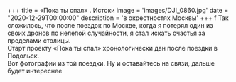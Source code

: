 +++
title = «Пока ты спал» . Истоки
image = 'images/DJI_0860.jpg'
date = "2020-12-29T00:00:00"
description = 'в окрестностях Москвы'
+++
f
Так сложилось, что после поездок по Москве, когда я потерял один из своих дронов по нелепой случайности, я стал искать счастья за пределами столицы.  
Старт проекту «Пока ты спал» хронологически дан после поездки в Подольск.  
Вот фотографии из той поездки. Ну и оставайтесь на связи, дальше будет интереснее

